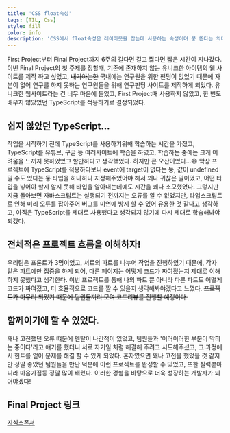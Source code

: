 ```yaml
---
title: 'CSS float속성'
tags: [TIL, Css]
style: fill
color: info
description: 'CSS에서 float속성은 레이아웃을 잡는데 사용하는 속성이며 붕 뜬다는 의미이다.'
---
```


First Project부터 Final Project까지 6주의 길다면 길고 짧다면 짧은 시간이 지나갔다.
이번 Final Project의 첫 주제를 정할때, 기존에 존재하지 않는 유니크한 아이템의 웹 사이트를 제작 하고 싶었고, ~~내가아는한~~ 국내에는 연구원을 위한 펀딩이 없었기 때문에 자본이 없어 연구를 하지 못하는 연구원들을 위해 연구펀딩 사이트를 제작하게 되었다.
유니크한 웹사이트라는 건 너무 마음에 들었고, First Project때 사용하지 않았고, 한 번도 배우지 않았었던 TypeScript를 적용하기로 결정되었다.

## 쉽지 않았던 TypeScript...

작업을 시작하기 전에 TypeScript를 사용하기위해 학습하는 시간을 가졌고, TypeScript를 유튜브, 구글 등 여러사이트에 학습을 하였고, 학습하는 중에는 크게 어려움을 느끼지 못하였었고 할만하다고 생각했었다.
하지만 큰 오산이었다...😅
막상 프로젝트에 TypeScript를 적용하다보니 event에 target이 없다는 둥, 값이 undefined일 수도 있다는 둥 타입을 하나하나 지정해주었어야 해서 꽤나 귀찮은 일이었고, 어떤 타입을 넣어야 할지 알지 못해 타입을 알아내는데에도 시간을 꽤나 소모했었다.
그렇지만 지금 돌아보면 자바스크립트는 실행되기 전까지는 오류를 알 수 없었지만, 타입스크립트로 인해 미리 오류를 잡아주어 버그를 미연에 방지 할 수 있어 유용한 것 같다고 생각하고, 아직은 TypeScript를 제대로 사용했다고 생각되지 않기에 다시 제대로 학습해봐야 되겠다.

## 전체적은 프로젝트 흐름을 이해하자!

우리팀은 프론트가 3명이었고, 서로의 파트를 나누어 작업을 진행하였기 때문에, 각자 맡은 파트에만 집중을 하게 되어, 다른 페이지는 어떻게 코드가 짜여졌는지 제대로 이해하지 못했다고 생각한다. 이번 프로젝트를 통해 나의 파트 뿐 아니라 다른 파트도 어떻게 코드가 짜여졌고, 더 효율적으로 코드를 짤 수 있을지 생각해봐야겠다고 느꼈다.
~~프로젝트가 마무리 되었기 때문에 팀원들끼리 모여 코드리뷰를 진행할 예정이다.~~

## 함께이기에 할 수 있었다.

꽤나 고전했던 오류 떄문에 멘탈이 나간적이 있었고, 팀원들과 '이러이러한 부분이 막히는 중이다'라고 얘기를 했더니 서로 자기일 처럼 해결해 주려고 시도해주셨고, 그 과정에서 힌트를 얻어 문제를 해결 할 수 있게 되었다.
혼자였으면 꽤나 고전을 했었을 것 같지만 정말 좋았던 팀원들을 만난 덕분에 이런 프로젝트를 완성할 수 있었고, 또한 실력뿐아니라 마음가짐등 정말 많이 배웠다.
이러한 경험을 바탕으로 더욱 성장하는 개발자가 되어야겠다!

## Final Project 링크

[지식스폰서](https://jisiksponsor.com/)
